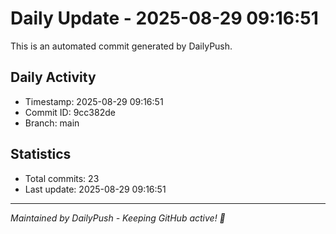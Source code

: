 # Daily Update - 2025-08-29 09:16:51

This is an automated commit generated by DailyPush.

## Daily Activity
- Timestamp: 2025-08-29 09:16:51
- Commit ID: 9cc382de
- Branch: main

## Statistics
- Total commits: 23
- Last update: 2025-08-29 09:16:51

---
*Maintained by DailyPush - Keeping GitHub active! 🚀*

